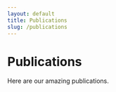 ```yaml
---
layout: default
title: Publications
slug: /publications
---
```

<h1>Publications</h1>
Here are our amazing publications.

